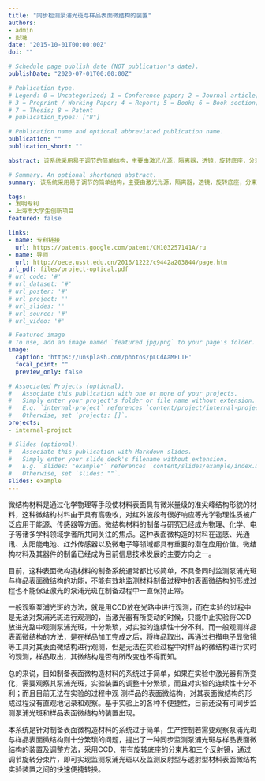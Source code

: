 ```yaml
---
title: "同步检测泵浦光斑与样品表面微结构的装置"
authors:
- admin
- 彭滟
date: "2015-10-01T00:00:00Z"
doi: ""

# Schedule page publish date (NOT publication's date).
publishDate: "2020-07-01T00:00:00Z"

# Publication type.
# Legend: 0 = Uncategorized; 1 = Conference paper; 2 = Journal article;
# 3 = Preprint / Working Paper; 4 = Report; 5 = Book; 6 = Book section;
# 7 = Thesis; 8 = Patent
# publication_types: ["8"]

# Publication name and optional abbreviated publication name.
publication: ""
publication_short: ""

abstract: 该系统采用易于调节的简单结构，主要由激光光源，隔离器，透镜，旋转底座，分束片，衰减片，CCD图像传感器，样品台，二维步进电机，三个反射镜及光垃圾桶制成。激光光源发出的激光沿水平方向依次经过隔离器、透镜、分束片聚焦样品台上，分束片下方，与激光垂直方向依次排衰减片和CCD图像传感器，经分束片反射激光垂直向上依次经过第一反射镜、第二反射镜、第三反射镜后光反射回样品背面，光垃圾桶为移动件，用于遮挡光路。通过移动光垃圾桶和调整分束片方向，实现泵浦光斑与反射及透射型样品表面微结构的监测，构成简单，容易操作。

# Summary. An optional shortened abstract.
summary: 该系统采用易于调节的简单结构，主要由激光光源，隔离器，透镜，旋转底座，分束片，衰减片，CCD图像传感器，样品台，二维步进电机，三个反射镜及光垃圾桶制成。通过移动光垃圾桶和调整分束片方向，实现泵浦光斑与反射及透射型样品表面微结构的监测，构成简单，容易操作。

tags:
- 发明专利
- 上海市大学生创新项目
featured: false

links:
- name: 专利链接
  url: https://patents.google.com/patent/CN103257141A/ru
- name: 导师
  url: http://oece.usst.edu.cn/2016/1222/c9442a203844/page.htm  
url_pdf: files/project-optical.pdf
# url_code: '#'
# url_dataset: '#'
# url_poster: '#'
# url_project: ''
# url_slides: ''
# url_source: '#'
# url_video: '#'

# Featured image
# To use, add an image named `featured.jpg/png` to your page's folder. 
image:
  caption: 'https://unsplash.com/photos/pLCdAaMFLTE'
  focal_point: ""
  preview_only: false

# Associated Projects (optional).
#   Associate this publication with one or more of your projects.
#   Simply enter your project's folder or file name without extension.
#   E.g. `internal-project` references `content/project/internal-project/index.md`.
#   Otherwise, set `projects: []`.
projects:
- internal-project

# Slides (optional).
#   Associate this publication with Markdown slides.
#   Simply enter your slide deck's filename without extension.
#   E.g. `slides: "example"` references `content/slides/example/index.md`.
#   Otherwise, set `slides: ""`.
slides: example
---
```


微结构材料是通过化学物理等手段使材料表面具有微米量级的准尖峰结构形貌的材料，这种微结构材料由于具有高吸收，对红外波段有很好响应等光学物理性质被广泛应用于能源、传感器等方面。微结构材料的制备与研究已经成为物理、化学、电子等诸多学科领域学者所共同关注的焦点。这种表面微构造的材料在遥感、光通讯、太阳能电池、红外传感器以及微电子等领域都具有重要的潜在应用价值。微结构材料及其器件的制备已经成为目前信息技术发展的主要方向之一。

目前，这种表面微构造材料的制备系统通常都比较简单，不具备同时监测泵浦光斑与样品表面微结构的功能，不能有效地监测材料制备过程中的表面微结构的形成过程也不能保证激光的泵浦光斑在制备过程中一直保持正常。

一般观察泵浦光斑的方法，就是用CCD放在光路中进行观测，而在实验的过程中是无法对泵浦光斑进行观测的，当激光器有所变动的时候，只能中止实验将CCD放进光路中观测泵浦光斑，十分繁琐，对实验的连续性十分不利。而一般观测样品表面微结构的方法，是在样品加工完成之后，将样品取出，再通过扫描电子显微镜等工具对其表面微结构进行观测，但是无法在实验过程中对样品的微结构进行实时的观测，样品取出，其微结构是否有所改变也不得而知。

总的来说，目如制备表面微构造材料的系统过于简单，如果在实验中激光器有所变化，需要观察其泵浦光斑，实验装置的调整十分繁琐，而且对实验的连续性十分不利；而且目前无法在实验的过程中观 测样品的表面微结构，对其表面微结构的形成过程没有直观地记录和观察。基于实验上的各种不便捷性，目前还没有可同步监测泵浦光斑和样品表面微结构的装置出现。

本系统是针对制备表面微构造材料的系统过于简单，生产控制若需要观察泵浦光斑与样品表面微结构则十分繁琐的问题，提出了一种同步监测泵浦光斑与样品表面微结构的装置及调整方法，采用CCD、带有旋转底座的分束片和三个反射镜，通过调节旋转分束片，即可实现监测泵浦光斑以及监测反射型与透射型材料表面微结构实验装置之间的快速便捷转换。
